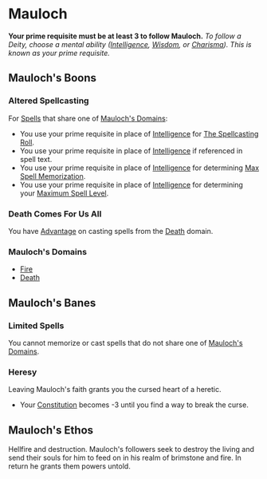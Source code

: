 # Mauloch
**Your prime requisite must be at least 3 to follow Mauloch.**
*To follow a Deity, choose a mental ability ([Intelligence](../../../Player%20Characters/Chosen%20Statistics/Intelligence.md), [Wisdom](../../../Player%20Characters/Chosen%20Statistics/Wisdom.md), or [Charisma](../../../Player%20Characters/Chosen%20Statistics/Charisma.md)). This is known as your prime requisite.*
## Mauloch's Boons
### Altered Spellcasting
For [Spells](../../Spells.md) that share one of [Mauloch's Domains](#Mauloch's%20Domains):
- You use your prime requisite in place of [Intelligence](../../../../Player%20Characters/Chosen%20Statistics/Intelligence.md) for [The Spellcasting Roll](../../Spellcasting.md#The%20Spellcasting%20Roll).
- You use your prime requisite in place of [Intelligence](../../../../Player%20Characters/Chosen%20Statistics/Intelligence.md) if referenced in spell text.
- You use your prime requisite in place of [Intelligence](../../../../Player%20Characters/Chosen%20Statistics/Intelligence.md) for determining [Max Spell Memorization](../../Spell%20Memorization.md).
- You use your prime requisite in place of [Intelligence](../../../../Player%20Characters/Chosen%20Statistics/Intelligence.md) for determining your [Maximum Spell Level](../../Spell%20Level.md#Max%20Spell%20Level).
### Death Comes For Us All
You have [Advantage](../../../Game%20Procedures/Dice%20Rolls/Advantage.md) on casting spells from the [Death](../../Spell%20Domains/Death.md) domain.
### Mauloch's Domains
- [Fire](../../Spell%20Domains/Fire.md)
- [Death](../../Spell%20Domains/Death.md)
## Mauloch's Banes
### Limited Spells
You cannot memorize or cast spells that do not share one of [Mauloch's Domains](#Mauloch's%20Domains).
### Heresy
Leaving Mauloch's faith grants you the cursed heart of a heretic.
- Your [Constitution](../../../../Player%20Characters/Chosen%20Statistics/Constitution.md) becomes -3 until you find a way to break the curse.
## Mauloch's Ethos
Hellfire and destruction. Mauloch's followers seek to destroy the living and send their souls for him to feed on in his realm of brimstone and fire. In return he grants them powers untold.